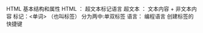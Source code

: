HTML 基本结构和属性
 HTML ： 超文本标记语言
    超文本 ： 文本内容 + 非文本内容
    标记：<单词> （也叫标签） 分为两中:单双标签
    语言： 编程语言
创建标签的快捷键